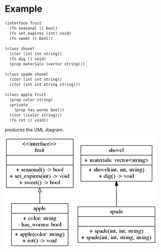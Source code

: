 Example
=======

```text
(interface fruit
  (fn seasonal () bool)
  (fn set_expires (int) void)
  (fn sweet () bool))

(class shovel
  (ctor (int int string))
  (fn dig () void)
  (prop materials (vector string)))

(class spade shovel
  (ctor (int int string))
  (ctor (int int string string)))

(class apple fruit
  (prop color string)
  (private
    (prop has_worms bool))
  (ctor ((color string)))
  (fn rot () void))
```

produces the UML diagram:

![](example.png)

